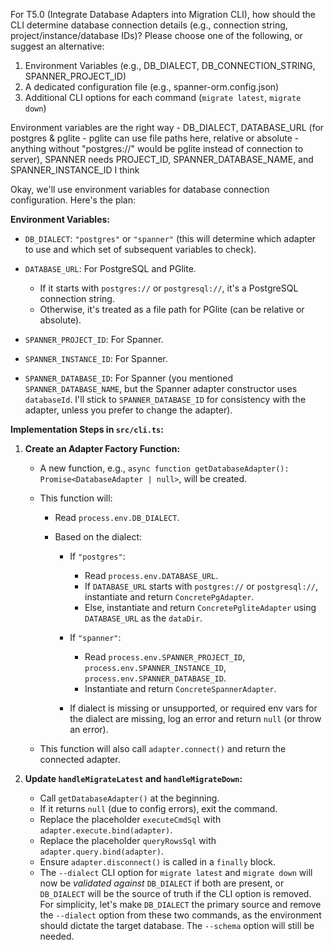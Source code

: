 For T5.0 (Integrate Database Adapters into Migration CLI), how should the CLI determine database connection details (e.g., connection string, project/instance/database IDs)? Please choose one of the following, or suggest an alternative:

1. Environment Variables (e.g., DB_DIALECT, DB_CONNECTION_STRING, SPANNER_PROJECT_ID)
2. A dedicated configuration file (e.g., spanner-orm.config.json)
3. Additional CLI options for each command (`migrate latest`, `migrate down`)

Environment variables are the right way - DB_DIALECT, DATABASE_URL (for postgres & pglite - pglite can use file paths here, relative or absolute - anything without "postgres://" would be pglite instead of connection to server), SPANNER needs PROJECT_ID, SPANNER_DATABASE_NAME, and SPANNER_INSTANCE_ID I think

Okay, we'll use environment variables for database connection configuration. Here's the plan:

**Environment Variables:**

- `DB_DIALECT`: `"postgres"` or `"spanner"` (this will determine which adapter to use and which set of subsequent variables to check).

- `DATABASE_URL`: For PostgreSQL and PGlite.

  - If it starts with `postgres://` or `postgresql://`, it's a PostgreSQL connection string.
  - Otherwise, it's treated as a file path for PGlite (can be relative or absolute).

- `SPANNER_PROJECT_ID`: For Spanner.

- `SPANNER_INSTANCE_ID`: For Spanner.

- `SPANNER_DATABASE_ID`: For Spanner (you mentioned `SPANNER_DATABASE_NAME`, but the Spanner adapter constructor uses `databaseId`. I'll stick to `SPANNER_DATABASE_ID` for consistency with the adapter, unless you prefer to change the adapter).

**Implementation Steps in `src/cli.ts`:**

1. **Create an Adapter Factory Function:**

   - A new function, e.g., `async function getDatabaseAdapter(): Promise<DatabaseAdapter | null>`, will be created.

   - This function will:

     - Read `process.env.DB_DIALECT`.

     - Based on the dialect:

       - If `"postgres"`:

         - Read `process.env.DATABASE_URL`.
         - If `DATABASE_URL` starts with `postgres://` or `postgresql://`, instantiate and return `ConcretePgAdapter`.
         - Else, instantiate and return `ConcretePgliteAdapter` using `DATABASE_URL` as the `dataDir`.

       - If `"spanner"`:

         - Read `process.env.SPANNER_PROJECT_ID`, `process.env.SPANNER_INSTANCE_ID`, `process.env.SPANNER_DATABASE_ID`.
         - Instantiate and return `ConcreteSpannerAdapter`.

       - If dialect is missing or unsupported, or required env vars for the dialect are missing, log an error and return `null` (or throw an error).

   - This function will also call `adapter.connect()` and return the connected adapter.

2. **Update `handleMigrateLatest` and `handleMigrateDown`:**

   - Call `getDatabaseAdapter()` at the beginning.
   - If it returns `null` (due to config errors), exit the command.
   - Replace the placeholder `executeCmdSql` with `adapter.execute.bind(adapter)`.
   - Replace the placeholder `queryRowsSql` with `adapter.query.bind(adapter)`.
   - Ensure `adapter.disconnect()` is called in a `finally` block.
   - The `--dialect` CLI option for `migrate latest` and `migrate down` will now be _validated against_ `DB_DIALECT` if both are present, or `DB_DIALECT` will be the source of truth if the CLI option is removed. For simplicity, let's make `DB_DIALECT` the primary source and remove the `--dialect` option from these two commands, as the environment should dictate the target database. The `--schema` option will still be needed.
